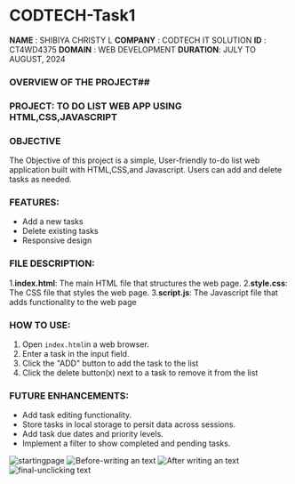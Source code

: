 # CODTECH-Task1
**NAME**    : SHIBIYA CHRISTY L
**COMPANY** : CODTECH IT SOLUTION 
**ID**      : CT4WD4375
**DOMAIN**  : WEB DEVELOPMENT
**DURATION**: JULY TO AUGUST, 2024

### OVERVIEW OF THE PROJECT##

### PROJECT: TO DO LIST WEB APP USING HTML,CSS,JAVASCRIPT

### OBJECTIVE
The Objective of this project is a simple, User-friendly to-do list web application built with HTML,CSS,and Javascript.
Users can add and delete tasks as needed. 

### FEATURES:
- Add a new tasks
- Delete existing tasks
- Responsive design
 
### FILE DESCRIPTION:
1.**index.html**: The main HTML file that structures the web page.
2.**style.css**:  The CSS file that styles the web page.
3.**script.js**:  The Javascript file that adds functionality to the web page

### HOW TO USE:
1.  Open `index.html`in a web browser.
2. Enter a task in the input field.
3. Click the "ADD" button to add the task to the list
4. Click the delete button(x) next to a task to remove it from the list

### FUTURE ENHANCEMENTS:
- Add task editing functionality.
- Store tasks in local storage to persit data across sessions.
- Add task due dates and priority levels.
- Implement a filter to show completed and pending tasks.


![startingpage](https://github.com/user-attachments/assets/6700316c-bd75-4240-a64c-910798c41ca4)
![Before-writing an text](https://github.com/user-attachments/assets/2cd97e1b-97b5-4593-82cb-4fb0a7ca3494)
![After writing an text](https://github.com/user-attachments/assets/0a974722-c0a0-4fde-ac9c-8440a98516fc)
![final-unclicking text](https://github.com/user-attachments/assets/78bd06fa-f61a-49ba-a6c2-a0368b50117f)















